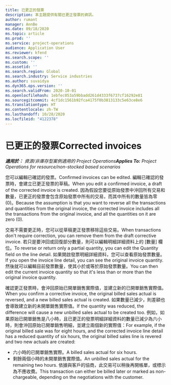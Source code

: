 ```yaml
---
title: 已更正的發票
description: 本主題提供有關已更正發票的資訊。
author: rumant
manager: AnnBe
ms.date: 09/18/2020
ms.topic: article
ms.prod: ''
ms.service: project-operations
audience: Application User
ms.reviewer: kfend
ms.search.scope: ''
ms.custom: ''
ms.assetid: ''
ms.search.region: Global
ms.search.industry: Service industries
ms.author: suvaidya
ms.dyn365.ops.version: ''
ms.search.validFrom: 2020-10-01
ms.openlocfilehash: 1ebfec053a59bbadd261d4333f6737cf16292e81
ms.sourcegitcommit: 4cf1dc1561b92fca4175f0b3813133c5e63ce8e6
ms.translationtype: HT
ms.contentlocale: zh-TW
ms.lasthandoff: 10/28/2020
ms.locfileid: "4122378"
---
```

# <a name="corrected-invoices"></a><span data-ttu-id="9e5ef-103">已更正的發票</span><span class="sxs-lookup"><span data-stu-id="9e5ef-103">Corrected invoices</span></span>

<span data-ttu-id="9e5ef-104">_**適用於：** 資源/非庫存型案例適用的 Project Operations_</span><span class="sxs-lookup"><span data-stu-id="9e5ef-104">_**Applies To:** Project Operations for resource/non-stocked based scenarios_</span></span>

<span data-ttu-id="9e5ef-105">您可以編輯已確認的發票。</span><span class="sxs-lookup"><span data-stu-id="9e5ef-105">Confirmed invoices can be edited.</span></span> <span data-ttu-id="9e5ef-106">編輯已確認的發票時，會建立已更正發票的草稿。</span><span class="sxs-lookup"><span data-stu-id="9e5ef-106">When you edit a confirmed invoice, a draft of the corrected invoice is created.</span></span> <span data-ttu-id="9e5ef-107">因為假設您要從原始發票中沖回所有交易和數量，已更正的發票會包含原始發票中所有的交易，而其中所有的數量皆為零 (0)。</span><span class="sxs-lookup"><span data-stu-id="9e5ef-107">Because the assumption is that you want to reverse all the transactions and quantities from the original invoice, the corrected invoice includes all the transactions from the original invoice, and all the quantities on it are zero (0).</span></span>

<span data-ttu-id="9e5ef-108">交易不需要更正時，您可以從草稿更正發票移除這些交易。</span><span class="sxs-lookup"><span data-stu-id="9e5ef-108">When transactions don't require correction, you can remove them from the draft corrective invoice.</span></span> <span data-ttu-id="9e5ef-109">若只是要沖回或回復部分數量，則可以編輯明細詳細資料上的 [數量] 欄位。</span><span class="sxs-lookup"><span data-stu-id="9e5ef-109">To reverse or return only a partial quantity, you can edit the Quantity field on the line detail.</span></span> <span data-ttu-id="9e5ef-110">如果開啟發票明細詳細資料，您可以查看原始發票數量。</span><span class="sxs-lookup"><span data-stu-id="9e5ef-110">If you open the invoice line detail, you can see the original invoice quantity.</span></span> <span data-ttu-id="9e5ef-111">然後就可以編輯目前發票數量，使其小於或等於原始發票數量。</span><span class="sxs-lookup"><span data-stu-id="9e5ef-111">You can then edit the current invoice quantity so that it's less than or more than the original invoice quantity.</span></span>

<span data-ttu-id="9e5ef-112">確認更正發票時，會沖回原始已開單銷售實際值，並建立新的已開單銷售實際值。</span><span class="sxs-lookup"><span data-stu-id="9e5ef-112">When you confirm a corrective invoice, the original billed sales actual is reversed, and a new billed sales actual is created.</span></span> <span data-ttu-id="9e5ef-113">如果數量已減少，則差額也會導致建立新的未開單銷售實際值。</span><span class="sxs-lookup"><span data-stu-id="9e5ef-113">If the quantity was reduced, the difference will cause a new unbilled sales actual to be created too.</span></span> <span data-ttu-id="9e5ef-114">例如，如果原始已開單銷售是八小時，且已更正的發票明細詳細資料的數量已減少為六小時，則會沖回原始已開單銷售明細，並建立兩個新的實際值：</span><span class="sxs-lookup"><span data-stu-id="9e5ef-114">For example, if the original billed sale was for eight hours, and the corrected invoice line detail has a reduced quantity of six hours, the original billed sales line is revered and two new actuals are created:</span></span>

- <span data-ttu-id="9e5ef-115">六小時的已開單銷售實際。</span><span class="sxs-lookup"><span data-stu-id="9e5ef-115">A billed sales actual for six hours.</span></span>
- <span data-ttu-id="9e5ef-116">剩餘兩個小時的未開單銷售實際值。</span><span class="sxs-lookup"><span data-stu-id="9e5ef-116">An unbilled sales actual for the remaining two hours.</span></span> <span data-ttu-id="9e5ef-117">依據與客戶的協商，此交易可以稍後再開帳單，或標示為不應收費。</span><span class="sxs-lookup"><span data-stu-id="9e5ef-117">This transaction can either be billed later or marked as non-chargeable, depending on the negotiations with the customer.</span></span>
